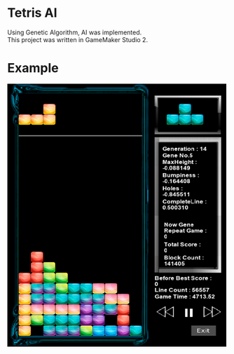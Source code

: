 # Tetris AI 
Using Genetic Algorithm, AI was implemented. </br>
This project was written in GameMaker Studio 2. </br>

# Example
<img src="images/example50000.PNG" width="500" height="600">
